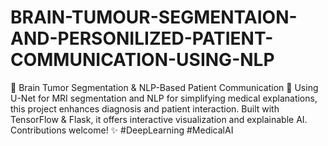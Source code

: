 # BRAIN-TUMOUR-SEGMENTAION-AND-PERSONILIZED-PATIENT-COMMUNICATION-USING-NLP
🚀 Brain Tumor Segmentation &amp; NLP-Based Patient Communication 🧠 Using U-Net for MRI segmentation and NLP for simplifying medical explanations, this project enhances diagnosis and patient interaction. Built with TensorFlow &amp; Flask, it offers interactive visualization and explainable AI. Contributions welcome! ✨ #DeepLearning #MedicalAI
